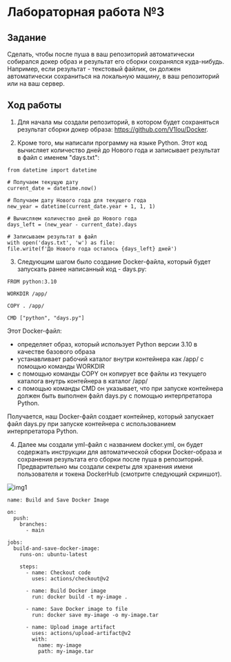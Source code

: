 # Лабораторная работа №3

## Задание

Сделать, чтобы после пуша в ваш репозиторий автоматически собирался докер образ и результат его сборки сохранялся куда-нибудь. 
Например, если результат - текстовый файлик, он должен автоматически сохраниться на локальную машину, в ваш репозиторий или на ваш сервер. 

## Ход работы

1) Для начала мы создали репозиторий, в котором будет сохраняться результат сборки докер образа: https://github.com/V1lou/Docker.

2) Кроме того, мы написали программу на языке Python. Этот код вычисляет количество дней до Нового года и записывает результат в файл с именем "days.txt":
```
from datetime import datetime

# Получаем текущую дату
current_date = datetime.now()

# Получаем дату Нового года для текущего года
new_year = datetime(current_date.year + 1, 1, 1)

# Вычисляем количество дней до Нового года
days_left = (new_year - current_date).days

# Записываем результат в файл
with open('days.txt', 'w') as file:
file.write(f'До Нового года осталось {days_left} дней')
```

3) Следующим шагом было создание Docker-файла, который будет запускать ранее написанный код - days.py:
```
FROM python:3.10

WORKDIR /app/

COPY . /app/

CMD ["python", "days.py"]
```

Этот Docker-файл:
- определяет образ, который использует Python версии 3.10 в качестве базового образа
- устанавливает рабочий каталог внутри контейнера как /app/ с помощью команды WORKDIR
- с помощью команды COPY он копирует все файлы из текущего каталога внутрь контейнера в каталог /app/
- с помощью команды CMD он указывает, что при запуске контейнера должен быть выполнен файл days.py с помощью интерпретатора Python.

Получается, наш Docker-файл создает контейнер, который запускает файл days.py при запуске контейнера с использованием интерпретатора Python.

4) Далее мы создали yml-файл с названием docker.yml, он будет содержать инструкции для автоматической сборки Docker-образа и сохранения результата его сборки после пуша в репозиторий.
Предварительно мы создали секреты для хранения имени пользователя и токена DockerHub (смотрите следующий скриншот).



![img1](https://github.com/V1lou/Clouds/blob/main/LAB%20%E2%84%963/screenshots/secrets.png)




```
name: Build and Save Docker Image

on:
  push:
    branches:
      - main

jobs:
  build-and-save-docker-image:
    runs-on: ubuntu-latest

    steps:
      - name: Checkout code
        uses: actions/checkout@v2

      - name: Build Docker image
        run: docker build -t my-image .

      - name: Save Docker image to file
        run: docker save my-image -o my-image.tar

      - name: Upload image artifact
        uses: actions/upload-artifact@v2
        with:
          name: my-image
          path: my-image.tar
```
